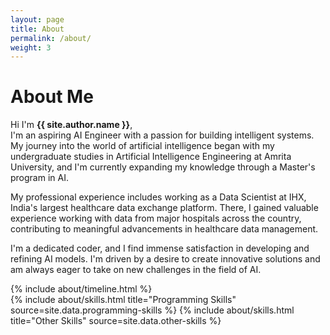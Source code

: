```yaml
---
layout: page
title: About
permalink: /about/
weight: 3
---
```


# **About Me**

Hi I'm **{{ site.author.name }}**,<br>
I'm an aspiring AI Engineer with a passion for building intelligent systems. My journey into the world of artificial intelligence began with my undergraduate studies in Artificial Intelligence Engineering at Amrita University, and I'm currently expanding my knowledge through a Master's program in AI.

My professional experience includes working as a Data Scientist at IHX, India's largest healthcare data exchange platform. There, I gained valuable experience working with data from major hospitals across the country, contributing to meaningful advancements in healthcare data management.

I'm a dedicated coder, and I find immense satisfaction in developing and refining AI models. I'm driven by a desire to create innovative solutions and am always eager to take on new challenges in the field of AI.


<div class="row">
{% include about/timeline.html %}
</div>

<div class="rMow">
{% include about/skills.html title="Programming Skills" source=site.data.programming-skills %}
{% include about/skills.html title="Other Skills" source=site.data.other-skills %}
</div>